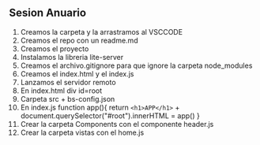 ## Sesion Anuario

1. Creamos la carpeta y la arrastramos al VSCCODE
2. Creamos el repo con un readme.md
3. Creamos el proyecto
4. Instalamos la libreria lite-server
5. Creamos el archivo.gitignore para que ignore la carpeta node_modules
6. Creamos el index.html y el index.js
7. Lanzamos el servidor remoto
8. En index.html div id=root
9. Carpeta src + bs-config.json
10. En index.js function app(){ return `<h1>APP</h1>` + document.querySelector("#root").innerHTML = app() }
11. Crear la carpeta Components con el componente header.js
12. Crear la carpeta vistas con el home.js
